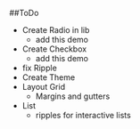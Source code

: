##ToDo
- Create Radio in lib
    - add this demo
- Create Checkbox
    - add this demo
- fix Ripple
- Create Theme
- Layout Grid
    - Margins and gutters
- List
    - ripples for interactive lists